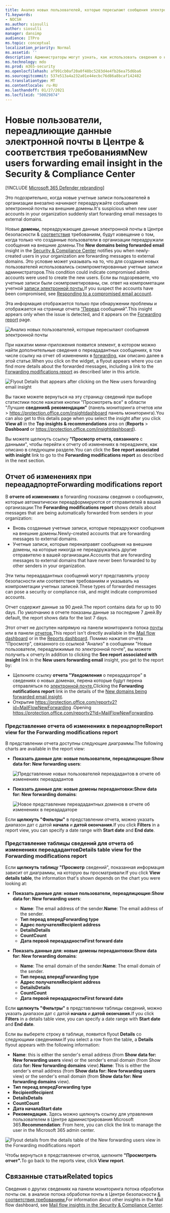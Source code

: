 ```yaml
---
title: Анализ новых пользователей, которые пересылают сообщения электронной почты
f1.keywords:
- NOCSH
ms.author: siosulli
author: siosulli
manager: dansimp
audience: ITPro
ms.topic: conceptual
localization_priority: Normal
ms.assetid: ''
description: Администраторы могут узнать, как использовать сведения о новых пользователях, которые перенаследуют данные электронной почты в Центре безопасности & соответствия требованиям, для изучения того, когда пользователи в своей организации перенаследуют сообщения в новые домены.
ms.technology: mdo
ms.prod: m365-security
ms.openlocfilehash: af991cb0af20a0f48bc5283d4e4fb26ea75d6ba6
ms.sourcegitcommit: 537e513a4a232a01e44ecbc76d86a8bcaf142482
ms.translationtype: MT
ms.contentlocale: ru-RU
ms.lasthandoff: 01/27/2021
ms.locfileid: "50029874"
---
```

# <a name="new-users-forwarding-email-insight-in-the-security--compliance-center"></a><span data-ttu-id="3fa2c-103">Новые пользователи, переадлиющие данные электронной почты в Центре & соответствия требованиям</span><span class="sxs-lookup"><span data-stu-id="3fa2c-103">New users forwarding email insight in the Security & Compliance Center</span></span>

[!INCLUDE [Microsoft 365 Defender rebranding](../includes/microsoft-defender-for-office.md)]


<span data-ttu-id="3fa2c-104">Это подозрительно, когда новые учетные записи пользователей в организации внезапно начинают переадружайте сообщения электронной почты на внешние домены.</span><span class="sxs-lookup"><span data-stu-id="3fa2c-104">It's suspicious when new user accounts in your organization suddenly start forwarding email messages to external domains.</span></span>

<span data-ttu-id="3fa2c-105">Новые **домены,** переадружающие данные электронной почты в Центре безопасности & [соответствия](https://protection.office.com) требованиям, будут извещение о том, когда только что созданные пользователи в организации переадружали сообщения на внешние домены.</span><span class="sxs-lookup"><span data-stu-id="3fa2c-105">The **New domains being forwarded email** insight in the [Security & Compliance Center](https://protection.office.com) notifies you when newly-created users in your organization are forwarding messages to external domains.</span></span> <span data-ttu-id="3fa2c-106">Это условие может указывать на то, что для создания новых пользователей использовались скомпрометированные учетные записи администраторов.</span><span class="sxs-lookup"><span data-stu-id="3fa2c-106">This condition could indicate compromised admin accounts were used to create the new users.</span></span> <span data-ttu-id="3fa2c-107">Если вы подозреваете, что учетные записи были скомпрометированы, см. ответ на компрометации учетной [записи электронной почты.](responding-to-a-compromised-email-account.md)</span><span class="sxs-lookup"><span data-stu-id="3fa2c-107">If you suspect the accounts have been compromised, see [Responding to a compromised email account](responding-to-a-compromised-email-account.md).</span></span>

<span data-ttu-id="3fa2c-108">Эта информация отображается только при обнаружении проблемы и отображается на странице отчета ["Переад](view-mail-flow-reports.md#forwarding-report) сообщений".</span><span class="sxs-lookup"><span data-stu-id="3fa2c-108">This insight appears only when the issue is detected, and it appears on the [Forwarding report](view-mail-flow-reports.md#forwarding-report) page.</span></span>

![Анализ новых пользователей, которые пересылают сообщения электронной почты](../../media/mfi-new-users-forwarding-email.png)

<span data-ttu-id="3fa2c-110">При нажатии мини-приложения появится элемент, в котором можно найти дополнительные сведения о переададантных сообщениях, в том числе ссылку на отчет об изменениях в [forwarding,](#forwarding-modifications-report) как описано далее в этой статье.</span><span class="sxs-lookup"><span data-stu-id="3fa2c-110">When you click on the widget, a flyout appears where you can find more details about the forwarded messages, including a link to the [Forwarding modifications report](#forwarding-modifications-report) as described later in this article.</span></span>

![Flyout Details that appears after clicking on the New users forwarding email insight](../../media/mfi-new-users-forwarding-email-details.png)

<span data-ttu-id="3fa2c-112">Вы также можете вернуться на эту страницу  сведений при выборе статистики после нажатия кнопки "Просмотреть все" в области "Лучшие **сведения&** **рекомендации"** (панель мониторинга отчетов или \>  <https://protection.office.com/insightdashboard> панель мониторинга).</span><span class="sxs-lookup"><span data-stu-id="3fa2c-112">You can also get to this details page when you select the insight after you click **View all** in the **Top insights & recommendations** area on (**Reports** \> **Dashboard** or <https://protection.office.com/insightdashboard>).</span></span>

<span data-ttu-id="3fa2c-113">Вы можете щелкнуть ссылку  **"Просмотр отчета, связанного** с данными", чтобы перейти к отчету об изменениях в переадэинге, как описано в следующем разделе.</span><span class="sxs-lookup"><span data-stu-id="3fa2c-113">You can click the **See report associated with insight** link to go to the **Forwarding modifications report** as described in the next section.</span></span>

## <a name="forwarding-modifications-report"></a><span data-ttu-id="3fa2c-114">Отчет об изменениях при переададпорте</span><span class="sxs-lookup"><span data-stu-id="3fa2c-114">Forwarding modifications report</span></span>

<span data-ttu-id="3fa2c-115">В **отчете об изменениях** в forwarding показаны сведения о сообщениях, которые автоматически переадформируются от отправителей в вашей организации:</span><span class="sxs-lookup"><span data-stu-id="3fa2c-115">The **Forwarding modifications report** shows details about messages that are being automatically forwarded from senders in your organization:</span></span>

- <span data-ttu-id="3fa2c-116">Вновь созданные учетные записи, которые переадружют сообщения на внешние домены.</span><span class="sxs-lookup"><span data-stu-id="3fa2c-116">Newly-created accounts that are forwarding messages to external domains.</span></span>
- <span data-ttu-id="3fa2c-117">Учетные записи, которые перенаправят сообщения на внешние домены, на которые никогда не переадружались другие отправителю в вашей организации.</span><span class="sxs-lookup"><span data-stu-id="3fa2c-117">Accounts that are forwarding messages to external domains that have never been forwarded to by other senders in your organization.</span></span>

<span data-ttu-id="3fa2c-118">Эти типы переададантных сообщений могут представлять угрозу безопасности или соответствия требованиям и указывать на компрометации учетных записей.</span><span class="sxs-lookup"><span data-stu-id="3fa2c-118">These types of forwarded messages can pose a security or compliance risk, and might indicate compromised accounts.</span></span>

<span data-ttu-id="3fa2c-119">Отчет содержит данные за 90 дней.</span><span class="sxs-lookup"><span data-stu-id="3fa2c-119">The report contains data for up to 90 days.</span></span> <span data-ttu-id="3fa2c-120">По умолчанию в отчете показаны данные за последние 7 дней.</span><span class="sxs-lookup"><span data-stu-id="3fa2c-120">By default, the report shows data for the last 7 days.</span></span>

<span data-ttu-id="3fa2c-121">Этот отчет не доступен напрямую на панели мониторинга потока [почты](mail-flow-insights-v2.md) или в панели [отчетов.](view-mail-flow-reports.md)</span><span class="sxs-lookup"><span data-stu-id="3fa2c-121">This report isn't directly available in the [Mail flow dashboard](mail-flow-insights-v2.md) or in the [Reports dashboard](view-mail-flow-reports.md).</span></span> <span data-ttu-id="3fa2c-122">Помимо нажатия отчета  "Просмотр", связанного  со ссылкой "Анализ" в сообщении "Новые пользователи, переадлижимые по электронной почте", вы можете получить к отчету:</span><span class="sxs-lookup"><span data-stu-id="3fa2c-122">In addition to clicking the **See report associated with insight** link in the **New users forwarding email** insight, you get to the report by:</span></span>

- <span data-ttu-id="3fa2c-123">Щелкните ссылку **отчета "Уведомления** о переададаторе" в сведениях о новых доменах, перена которые будут перена отправляться по [электронной почте.](mfi-new-domains-being-forwarded-email.md)</span><span class="sxs-lookup"><span data-stu-id="3fa2c-123">Clicking the **Forwarding notifications report** link in the details of the [New domains being forwarded email insight](mfi-new-domains-being-forwarded-email.md).</span></span>
- <span data-ttu-id="3fa2c-124">Открытие <https://protection.office.com/reportv2?id=MailFlowNewForwarding> .</span><span class="sxs-lookup"><span data-stu-id="3fa2c-124">Opening <https://protection.office.com/reportv2?id=MailFlowNewForwarding>.</span></span>

### <a name="report-view-for-the-forwarding-modifications-report"></a><span data-ttu-id="3fa2c-125">Представление отчета об изменениях в переадпорте</span><span class="sxs-lookup"><span data-stu-id="3fa2c-125">Report view for the Forwarding modifications report</span></span>

<span data-ttu-id="3fa2c-126">В представлении отчета доступны следующие диаграммы:</span><span class="sxs-lookup"><span data-stu-id="3fa2c-126">The following charts are available in the report view:</span></span>

- <span data-ttu-id="3fa2c-127">**Показать данные для: новые пользователи, переадлицющие:**</span><span class="sxs-lookup"><span data-stu-id="3fa2c-127">**Show data for: New forwarding users**:</span></span>

  ![Представление новых пользователей переададантов в отчете об изменениях переададантов](../../media/forwarding-modifications-report-new-forwarding-users.png)

- <span data-ttu-id="3fa2c-129">**Показать данные для: новые домены переадантовки:**</span><span class="sxs-lookup"><span data-stu-id="3fa2c-129">**Show data for: New forwarding domains**:</span></span>

  ![Новое представление переададантных доменов в отчете об изменениях в переададаторе](../../media/forwarding-modifications-report-new-forwarded-domains.png)

<span data-ttu-id="3fa2c-131">Если **щелкнуть "Фильтры"** в представлении отчета, можно указать диапазон дат с датой **начала** и **датой окончания.**</span><span class="sxs-lookup"><span data-stu-id="3fa2c-131">If you click **Filters** in a report view, you can specify a date range with **Start date** and **End date**.</span></span>

### <a name="details-table-view-for-the-forwarding-modifications-report"></a><span data-ttu-id="3fa2c-132">Представление таблицы сведений для отчета об изменениях переададантов</span><span class="sxs-lookup"><span data-stu-id="3fa2c-132">Details table view for the Forwarding modifications report</span></span>

<span data-ttu-id="3fa2c-133">Если **щелкнуть таблицу "Просмотр** сведений", показанная информация зависит от диаграммы, на которую вы просматривали:</span><span class="sxs-lookup"><span data-stu-id="3fa2c-133">If you click **View details table**, the information that's shown depends on the chart you were looking at:</span></span>

- <span data-ttu-id="3fa2c-134">**Показать данные для: новые пользователи, переадлицющие:**</span><span class="sxs-lookup"><span data-stu-id="3fa2c-134">**Show data for: New forwarding users**:</span></span>

  - <span data-ttu-id="3fa2c-135">**Name**: The email address of the sender.</span><span class="sxs-lookup"><span data-stu-id="3fa2c-135">**Name**: The email address of the sender.</span></span>
  - <span data-ttu-id="3fa2c-136">**Тип переад вперед**</span><span class="sxs-lookup"><span data-stu-id="3fa2c-136">**Forwarding type**</span></span>
  - <span data-ttu-id="3fa2c-137">**Адрес получателя**</span><span class="sxs-lookup"><span data-stu-id="3fa2c-137">**Recipient address**</span></span>
  - <span data-ttu-id="3fa2c-138">**Details**</span><span class="sxs-lookup"><span data-stu-id="3fa2c-138">**Details**</span></span>
  - <span data-ttu-id="3fa2c-139">**Count**</span><span class="sxs-lookup"><span data-stu-id="3fa2c-139">**Count**</span></span>
  - <span data-ttu-id="3fa2c-140">**Дата первой переададности**</span><span class="sxs-lookup"><span data-stu-id="3fa2c-140">**First forward date**</span></span>

- <span data-ttu-id="3fa2c-141">**Показать данные для: новые домены переадантовки:**</span><span class="sxs-lookup"><span data-stu-id="3fa2c-141">**Show data for: New forwarding domains**:</span></span>

  - <span data-ttu-id="3fa2c-142">**Name**: The email domain of the sender.</span><span class="sxs-lookup"><span data-stu-id="3fa2c-142">**Name**: The email domain of the sender.</span></span>
  - <span data-ttu-id="3fa2c-143">**Тип переад вперед**</span><span class="sxs-lookup"><span data-stu-id="3fa2c-143">**Forwarding type**</span></span>
  - <span data-ttu-id="3fa2c-144">**Адрес получателя**</span><span class="sxs-lookup"><span data-stu-id="3fa2c-144">**Recipient address**</span></span>
  - <span data-ttu-id="3fa2c-145">**Details**</span><span class="sxs-lookup"><span data-stu-id="3fa2c-145">**Details**</span></span>
  - <span data-ttu-id="3fa2c-146">**Count**</span><span class="sxs-lookup"><span data-stu-id="3fa2c-146">**Count**</span></span>
  - <span data-ttu-id="3fa2c-147">**Дата первой переададности**</span><span class="sxs-lookup"><span data-stu-id="3fa2c-147">**First forward date**</span></span>

<span data-ttu-id="3fa2c-148">Если **щелкнуть "Фильтры"** в представлении таблицы сведений, можно указать диапазон дат с датой **начала** и **датой окончания.**</span><span class="sxs-lookup"><span data-stu-id="3fa2c-148">If you click **Filters** in a details table view, you can specify a date range with **Start date** and **End date**.</span></span>

<span data-ttu-id="3fa2c-149">Если вы выберете строку в таблице, появится flyout **Details** со следующими сведениями:</span><span class="sxs-lookup"><span data-stu-id="3fa2c-149">If you select a row from the table, a **Details** flyout appears with the following information:</span></span>

- <span data-ttu-id="3fa2c-150">**Name**: this is either the sender's email address (from **Show data for: New forwarding users** view) or the sender's email domain (from Show data **for: New forwarding domains** view).</span><span class="sxs-lookup"><span data-stu-id="3fa2c-150">**Name**: This is either the sender's email address (from **Show data for: New forwarding users** view) or the sender's email domain (from **Show data for: New forwarding domains** view).</span></span>
- <span data-ttu-id="3fa2c-151">**Тип переад вперед**</span><span class="sxs-lookup"><span data-stu-id="3fa2c-151">**Forwarding type**</span></span>
- <span data-ttu-id="3fa2c-152">**Recipient**</span><span class="sxs-lookup"><span data-stu-id="3fa2c-152">**Recipient**</span></span>
- <span data-ttu-id="3fa2c-153">**Details**</span><span class="sxs-lookup"><span data-stu-id="3fa2c-153">**Details**</span></span>
- <span data-ttu-id="3fa2c-154">**Count**</span><span class="sxs-lookup"><span data-stu-id="3fa2c-154">**Count**</span></span>
- <span data-ttu-id="3fa2c-155">**Дата начала**</span><span class="sxs-lookup"><span data-stu-id="3fa2c-155">**Start date**</span></span>
- <span data-ttu-id="3fa2c-156">**Рекомендация.** Здесь можно щелкнуть ссылку для управления пользователем в Центре администрирования Microsoft 365.</span><span class="sxs-lookup"><span data-stu-id="3fa2c-156">**Recommendation**: From here, you can click the link to manage the user in the Microsoft 365 admin center.</span></span>

![Flyout details from the details table of the New forwarding users view in the Forwarding modifications report](../../media/mfi-forwarding-modifications-report-new-forwarding-users-view-details-table-details.png)

<span data-ttu-id="3fa2c-158">Чтобы вернуться в представление отчетов, щелкните **"Просмотреть отчет".**</span><span class="sxs-lookup"><span data-stu-id="3fa2c-158">To go back to the reports view, click **View report**.</span></span>

## <a name="related-topics"></a><span data-ttu-id="3fa2c-159">Связанные статьи</span><span class="sxs-lookup"><span data-stu-id="3fa2c-159">Related topics</span></span>

<span data-ttu-id="3fa2c-160">Сведения о других сведениях на панели мониторинга потока обработки почты см. в анализе потока обработки почты в Центре безопасности [& соответствия требованиям.](mail-flow-insights-v2.md)</span><span class="sxs-lookup"><span data-stu-id="3fa2c-160">For information about other insights in the Mail flow dashboard, see [Mail flow insights in the Security & Compliance Center](mail-flow-insights-v2.md).</span></span>

